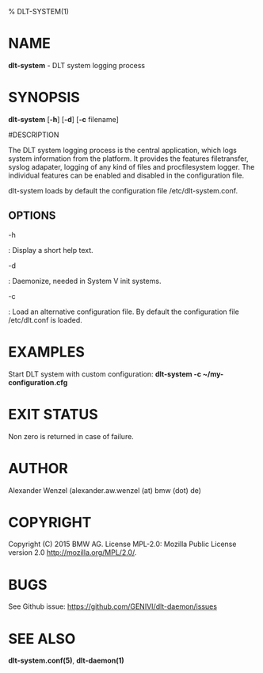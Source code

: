 % DLT-SYSTEM(1)

# NAME

**dlt-system** - DLT system logging process

# SYNOPSIS

**dlt-system** \[**-h**\] \[**-d**\] \[**-c** filename\]

#DESCRIPTION

The DLT system logging process is the central application, which logs system information from the platform. It provides the features
filetransfer, syslog adapater, logging of any kind of files and
procfilesystem logger. The individual features can be enabled and
disabled in the configuration file.

dlt-system loads by default the configuration file  /etc/dlt-system.conf.

## OPTIONS

-h

:   Display a short help text.

-d

:   Daemonize, needed in System V init systems.

-c

:   Load an alternative configuration file. By default the configuration file /etc/dlt.conf is loaded.

# EXAMPLES

Start DLT system with custom configuration:
    **dlt-system -c ~/my-configuration.cfg**

# EXIT STATUS

Non zero is returned in case of failure.

# AUTHOR

Alexander Wenzel (alexander.aw.wenzel (at) bmw (dot) de)

# COPYRIGHT

Copyright (C) 2015 BMW AG. License MPL-2.0: Mozilla Public License version 2.0 <http://mozilla.org/MPL/2.0/>.

# BUGS

See Github issue: <https://github.com/GENIVI/dlt-daemon/issues>

# SEE ALSO

**dlt-system.conf(5)**, **dlt-daemon(1)**
